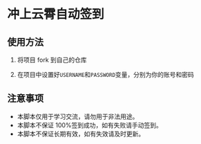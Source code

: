 # 冲上云霄自动签到

## 使用方法

1. 将项目 fork 到自己的仓库

2. 在项目中设置好`USERNAME`和`PASSWORD`变量，分别为你的账号和密码

## 注意事项

- 本脚本仅用于学习交流，请勿用于非法用途。
- 本脚本不保证 100%签到成功，如有失败请手动签到。
- 本脚本不保证长期有效，如有失效请及时更新。
